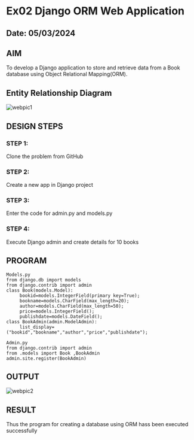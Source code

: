 # Ex02 Django ORM Web Application
## Date: 05/03/2024

## AIM
To develop a Django application to store and retrieve data from a Book database using Object Relational Mapping(ORM).

## Entity Relationship Diagram

![webpic1](https://github.com/Roopsagar23001830/ORM/assets/145972515/3e466dcf-13fd-4a8e-b1f8-909fa204865f)

## DESIGN STEPS

### STEP 1:
Clone the problem from GitHub

### STEP 2:
Create a new app in Django project

### STEP 3:
Enter the code for admin.py and models.py

### STEP 4:
Execute Django admin and create details for 10 books

## PROGRAM
```
Models.py
from django.db import models
from django.contrib import admin
class Book(models.Model):
     bookid=models.IntegerField(primary key=True);
     bookname=models.CharField(max_length=20);
     author=models.CharField(max_length=50);
     price=models.IntegerField();
     publishdate=models.DateField();
class BookAdmin(admin.ModelAdmin):
     list_display=("bookid","bookname","author","price","publishdate");
```
```
Admin.py
from django.contrib import admin
from .models import Book ,BookAdmin
admin.site.register(BookAdmin)
```



## OUTPUT

![webpic2](https://github.com/Roopsagar23001830/ORM/assets/145972515/0bac2f11-f3fd-402c-a058-f1946bd748fb)

## RESULT
Thus the program for creating a database using ORM hass been executed successfully
